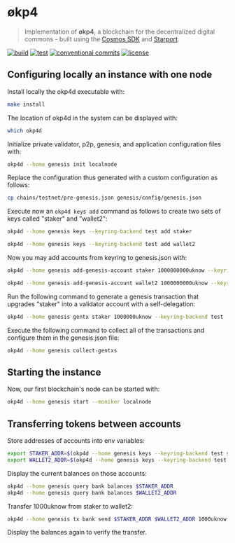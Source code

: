 # økp4

> Implementation of **økp4**, a blockchain for the decentralized digital commons - built using the
> [Cosmos SDK](https://github.com/cosmos/cosmos-sdk) and [Starport](https://starport.com).

[![build](https://github.com/okp4/okp4d/actions/workflows/build.yml/badge.svg)](https://github.com/okp4/okp4d/actions/workflows/build.yml)
[![test](https://github.com/okp4/okp4d/actions/workflows/test.yml/badge.svg)](https://github.com/okp4/okp4d/actions/workflows/test.yml)
[![conventional commits](https://img.shields.io/badge/Conventional%20Commits-1.0.0-yellow.svg)](https://conventionalcommits.org)
[![license](https://img.shields.io/badge/License-BSD_3--Clause-blue.svg)](https://opensource.org/licenses/BSD-3-Clause)

## Configuring locally an instance with one node

Install locally the okp4d executable with:

```bash
make install
```

The location of okp4d in the system can be displayed with:

```bash
which okp4d
```

Initialize private validator, p2p, genesis, and application configuration files with:

```bash
okp4d --home genesis init localnode
```

Replace the configuration thus generated with a custom configuration as follows:

```bash
cp chains/testnet/pre-genesis.json genesis/config/genesis.json
```

Execute now an ```okp4d keys add``` command as follows to create two sets of keys
called "staker" and "wallet2":

```bash
okp4d --home genesis keys --keyring-backend test add staker
```

```bash
okp4d --home genesis keys --keyring-backend test add wallet2
```

Now you may add accounts from keyring to genesis.json with:

```bash
okp4d --home genesis add-genesis-account staker 1000000000uknow --keyring-backend test
```

```bash
okp4d --home genesis add-genesis-account wallet2 1000000000uknow --keyring-backend test
```

Run the following command to generate a genesis transaction that upgrades "staker" into a validator account with a self-delegation:

```bash
okp4d --home genesis gentx staker 1000000uknow --keyring-backend test --node-id $(okp4d --home genesis tendermint show-node-id) --chain-id okp4-testnet-1
```

Execute the following command to collect all of the transactions and configure them in the genesis.json file:

```bash
okp4d --home genesis collect-gentxs
```

## Starting the instance

Now, our first blockchain's node can be started with:

```bash
okp4d --home genesis start --moniker localnode
```

## Transferring tokens between accounts

Store addresses of accounts into env variables:

```bash
export STAKER_ADDR=$(okp4d --home genesis keys --keyring-backend test show -a staker)
export WALLET2_ADDR=$(okp4d --home genesis keys --keyring-backend test show -a wallet2)
```

Display the current balances on those accounts:

```bash
okp4d --home genesis query bank balances $STAKER_ADDR
okp4d --home genesis query bank balances $WALLET2_ADDR
```

Transfer 1000uknow from staker to wallet2:

```bash
okp4d --home genesis tx bank send $STAKER_ADDR $WALLET2_ADDR 1000uknow --keyring-backend test --chain-id okp4-testnet-1
```

Display the balances again to verify the transfer.
